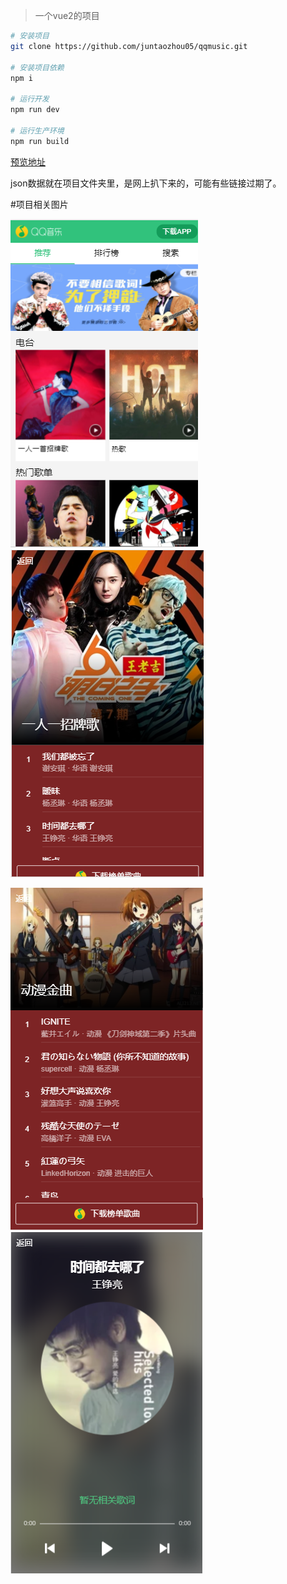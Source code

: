 
>一个vue2的项目 


``` bash
# 安装项目
git clone https://github.com/juntaozhou05/qqmusic.git

# 安装项目依赖
npm i

# 运行开发
npm run dev

# 运行生产环境
npm run build
```

[预览地址](http://www.juntaozhou.cn/music/#/recom)

json数据就在项目文件夹里，是网上扒下来的，可能有些链接过期了。

#项目相关图片


![img](1.png)  ![img](2.png)

![img](3.png)  ![img](4.png)
